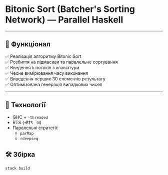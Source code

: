 # Bitonic Sort (Batcher's Sorting Network) — Parallel Haskell

---

## 🚀 Функціонал

✅ Реалізація алгоритму Bitonic Sort  
✅ Розбиття на підмасиви та паралельне сортування  
✅ Введення `k` потоків з клавіатури  
✅ Чесне вимірювання часу виконання  
✅ Виведення перших 30 елементів результату  
✅ Оптимізована генерація випадкових чисел

---

## 🔧 Технології

- GHC + `-threaded`
- RTS (`+RTS -N`)
- Паралельні стратегії:
    - `parMap`
    - `rdeepseq`

## 🛠️ Збірка

```bash
stack build
